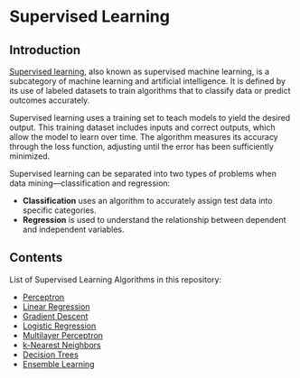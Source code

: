 # Supervised Learning

## Introduction

[Supervised learning](https://en.wikipedia.org/wiki/Supervised_learning), also known as supervised machine learning, is a subcategory of machine learning and artificial intelligence. It is defined by its use of labeled datasets to train algorithms that to classify data or predict outcomes accurately.

Supervised learning uses a training set to teach models to yield the desired output. This training dataset includes inputs and correct outputs, which allow the model to learn over time. The algorithm measures its accuracy through the loss function, adjusting until the error has been sufficiently minimized.

Supervised learning can be separated into two types of problems when data mining—classification and regression:
- **Classification** uses an algorithm to accurately assign test data into specific categories.
- **Regression** is used to understand the relationship between dependent and independent variables.

## Contents

List of Supervised Learning Algorithms in this repository:
- [Perceptron](https://github.com/YulinLi98/RICE_INDE577_Repo/blob/main/Supervised_Learning/Perceptron)
- [Linear Regression](https://github.com/YulinLi98/RICE_INDE577_Repo/tree/main/Supervised_Learning/Linear_Regression)
- [Gradient Descent](https://github.com/YulinLi98/RICE_INDE577_Repo/tree/main/Supervised_Learning/Gradient_Descent)
- [Logistic Regression](https://github.com/YulinLi98/RICE_INDE577_Repo/tree/main/Supervised_Learning/Logistic_Regression)
- [Multilayer Perceptron](https://github.com/YulinLi98/RICE_INDE577_Repo/tree/main/Supervised_Learning/Multilayer_Perceptron)
- [k-Nearest Neighbors](https://github.com/YulinLi98/RICE_INDE577_Repo/tree/main/Supervised_Learning/k-Nearest_Neighbors)
- [Decision Trees](https://github.com/YulinLi98/RICE_INDE577_Repo/tree/main/Supervised_Learning/Decision_Tree)
- [Ensemble Learning](https://github.com/YulinLi98/RICE_INDE577_Repo/tree/main/Supervised_Learning/Ensemble_Learning)